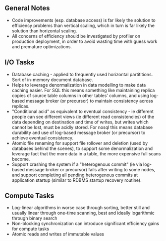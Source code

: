 General Notes
-------------
- Code improvements (esp. database access) is far likely the solution to efficiency problems than vertical scaling, which in turn is far likely the solution than horizontal scaling.
- All concerns of efficiency should be investigated by profiler on production deployment, in order to avoid wasting time with guess work and premature optimizations.

I/O Tasks
---------
- Database caching - applied to frequently used horizontal partititions. Sort of in-memory document database.
- Helps to leverage denormalization in data modelling to make data caching easier. For SQL this means something like maintaining replica copies of source table columns in other tables' columns, and using log-based message broker (or precursor) to maintain consistency across replicas.
- "Conditional acid" as equivalent to eventual consistency - ie different people can see different views (ie different read consistencies) of the data depending on destination and time of writes, but writes which cannot be lost, must be acidly stored. For nosql this means database durability and use of log-based message broker (or precursor) to achieve eventual consistency.
- Atomic file renaming for support file rollover and deletion (used by databases behind the scenes), to support some denormalization and leverage fact that the more data in a table, the more expensive full scans become.
- Support crashing the system if a "heterogenous commit" (ie via log-based message broker or precursor) fails after writing to some nodes, and support completing all pending heterogenous commits at application startup (similar to RDBMS startup recovery routine).

Compute Tasks
--------------
- Log-linear algorithms in worse case through sorting, better still and usually linear through one-time scanning, best and ideally logarithmic through binary search
- Non-blocking synchronization can introduce significant efficiency gains for compute tasks
- Atomic reads and writes of immutable values

